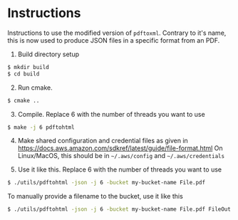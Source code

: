 # Instructions

Instructions to use the modified version of `pdftoxml`. Contrary to it's name, this is now used to produce JSON files in a specific format from an PDF.

1. Build directory setup
```sh
$ mkdir build
$ cd build
```

2. Run cmake.
```sh
$ cmake ..
```

3. Compile. Replace 6 with the number of threads you want to use
```sh
$ make -j 6 pdftohtml
```
4. Make shared configuration and credential files as given in <https://docs.aws.amazon.com/sdkref/latest/guide/file-format.html>
   On Linux/MacOS, this should be in `~/.aws/config` and `~/.aws/credentials`

4. Use it like this. Replace 6 with the number of threads you want to use
```sh
$ ./utils/pdftohtml -json -j 6 -bucket my-bucket-name File.pdf
```
   To manually provide a filename to the bucket, use it like this
```sh
$ ./utils/pdftohtml -json -j 6 -bucket my-bucket-name File.pdf FileOut
```
